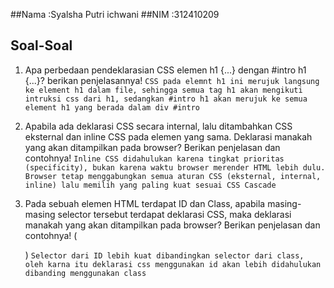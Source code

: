 ##Nama :Syalsha Putri ichwani
##NIM  :312410209

## Soal-Soal
1. Apa perbedaan pendeklarasian CSS elemen h1 {...} dengan #intro h1 {...}? berikan
penjelasannya!
`CSS pada elemnt h1 ini merujuk langsung ke element h1 dalam file, sehingga semua tag h1 akan mengikuti intruksi css dari h1, sedangkan #intro h1 akan merujuk ke semua element h1 yang berada dalam div #intro`

3. Apabila ada deklarasi CSS secara internal, lalu ditambahkan CSS eksternal dan inline CSS pada elemen yang sama. Deklarasi manakah yang akan ditampilkan pada browser? Berikan
penjelasan dan contohnya!
`Inline CSS didahulukan karena tingkat prioritas (specificity), bukan karena waktu browser merender HTML lebih dulu. Browser tetap menggabungkan semua aturan CSS (eksternal, internal, inline) lalu memilih yang paling kuat sesuai CSS Cascade`

4. Pada sebuah elemen HTML terdapat ID dan Class, apabila masing-masing selector tersebut
terdapat deklarasi CSS, maka deklarasi manakah yang akan ditampilkan pada browser?
Berikan penjelasan dan contohnya! ( <p id="paragraf-1" class="text-paragraf"> )
`Selector dari ID lebih kuat dibandingkan selector dari class, oleh karna itu deklarasi css menggunakan id akan lebih didahulukan dibanding menggunakan class`
